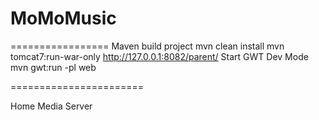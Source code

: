 # MoMoMusic
=================
Maven build project
    mvn clean install
    mvn tomcat7:run-war-only
        http://127.0.0.1:8082/parent/
Start GWT Dev Mode
    mvn gwt:run -pl web

=======================

Home Media Server


